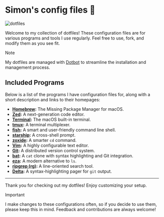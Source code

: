 # Simon's config files 🚀

![dotfiles](https://socialify.git.ci/simono/dotfiles/image?custom_description=Simon%27s+config+files+%F0%9F%9A%80&description=1&font=Source+Code+Pro&language=1&name=1&owner=1&pattern=Plus&theme=Auto)

Welcome to my collection of dotfiles! These configuration files are for various programs and tools I use regularly. Feel free to use, fork, and modify them as you see fit.

> [!NOTE]
> My dotfiles are managed with [Dotbot](https://github.com/anishathalye/dotbot) to streamline the installation and management process.

## Included Programs

Below is a list of the programs I have configuration files for, along with a short description and links to their homepages:

- **[Homebrew](https://brew.sh/):** The Missing Package Manager for macOS.
- **[Zed](https://zed.dev/):** A next-generation code editor.
- **[Terminal](https://support.apple.com/guide/terminal/welcome/mac):** The macOS built-in terminal.
- **[tmux](https://github.com/tmux/tmux):** A terminal multiplexer.
- **[fish](https://fishshell.com):** A smart and user-friendly command line shell.
- **[starship](https://starship.rs/):** A cross-shell prompt.
- **[zoxide](https://github.com/ajeetdsouza/zoxide):** A smarter `cd` command.
- **[Vim](https://www.vim.org/):** A highly configurable text editor.
- **[Git](https://git-scm.com):** A distributed version control system.
- **[bat](https://github.com/sharkdp/bat):** A `cat` clone with syntax highlighting and Git integration.
- **[eza](https://github.com/eza-community/eza):** A modern alternative to `ls`.
- **[ripgrep (rg)](https://github.com/BurntSushi/ripgrep):** A line-oriented search tool.
- **[Delta](https://github.com/BurntSushi/ripgrep):** A syntax-highlighting pager for `git` output.

---

Thank you for checking out my dotfiles! Enjoy customizing your setup.

> [!IMPORTANT]
> I make changes to these configurations often, so if you decide to use them, please keep this in mind. Feedback and contributions are always welcome!
